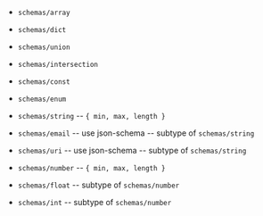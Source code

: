 - `schemas/array`
- `schemas/dict`

- `schemas/union`
- `schemas/intersection`

- `schemas/const`
- `schemas/enum`

- `schemas/string` -- `{ min, max, length }`

- `schemas/email` -- use json-schema -- subtype of `schemas/string`
- `schemas/uri` -- use json-schema -- subtype of `schemas/string`

- `schemas/number` -- `{ min, max, length }`

- `schemas/float` -- subtype of `schemas/number`
- `schemas/int` -- subtype of `schemas/number`
